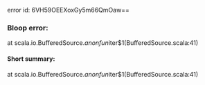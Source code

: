 error id: 6VH59OEEXoxGy5m66QmOaw==
### Bloop error:

at scala.io.BufferedSource.$anonfun$iter$1(BufferedSource.scala:41)
#### Short summary: 

at scala.io.BufferedSource.$anonfun$iter$1(BufferedSource.scala:41)